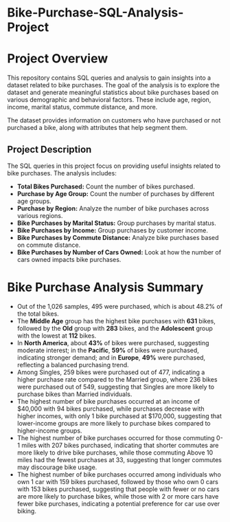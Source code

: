 # Bike-Purchase-SQL-Analysis-Project
# Project Overview
This repository contains SQL queries and analysis to gain insights into a dataset related to bike purchases. The goal of the analysis is to explore the dataset and generate meaningful statistics about bike purchases based on various demographic and behavioral factors. These include age, region, income, marital status, commute distance, and more.

The dataset provides information on customers who have purchased or not purchased a bike, along with attributes that help segment them. 
## Project Description
The SQL queries in this project focus on providing useful insights related to bike purchases. The analysis includes:

- **Total Bikes Purchased:** Count the number of bikes purchased.
- **Purchase by Age Group:** Count the number of purchases by different age groups.
- **Purchase by Region:** Analyze the number of bike purchases across various regions.
- **Bike Purchases by Marital Status:** Group purchases by marital status.
- **Bike Purchases by Income:** Group purchases by customer income.
- **Bike Purchases by Commute Distance:** Analyze bike purchases based on commute distance.
- **Bike Purchases by Number of Cars Owned:** Look at how the number of cars owned impacts bike purchases.
  
# Bike Purchase Analysis Summary
- Out of the 1,026 samples, 495 were purchased, which is about 48.2% of the total bikes.
- The **Middle Age** group has the highest bike purchases with **631** bikes, followed by the **Old** group with **283** bikes, and the **Adolescent** group with the lowest at **112** bikes.
- In **North America**, about **43%** of bikes were purchased, suggesting moderate interest; in the **Pacific**, **59%** of bikes were purchased, indicating stronger demand; and in **Europe**, **49%** were purchased, reflecting a balanced purchasing trend.
- Among Singles, 259 bikes were purchased out of 477, indicating a higher purchase rate compared to the Married group, where 236 bikes were purchased out of 549, suggesting that Singles are more likely to purchase bikes than Married individuals.
- The highest number of bike purchases occurred at an income of $40,000 with 94 bikes purchased, while purchases decrease with higher incomes, with only 1 bike purchased at $170,000, suggesting that lower-income groups are more likely to purchase bikes compared to higher-income groups.
- The highest number of bike purchases occurred for those commuting 0-1 miles with 207 bikes purchased, indicating that shorter commutes are more likely to drive bike purchases, while those commuting Above 10 miles had the fewest purchases at 33, suggesting that longer commutes may discourage bike usage.
- The highest number of bike purchases occurred among individuals who own 1 car with 159 bikes purchased, followed by those who own 0 cars with 153 bikes purchased, suggesting that people with fewer or no cars are more likely to purchase bikes, while those with 2 or more cars have fewer bike purchases, indicating a potential preference for car use over biking.
  













